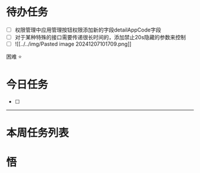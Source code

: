 # 待办任务
- [ ] 权限管理中应用管理按钮权限添加新的字段detailAppCode字段
- [ ] 对于某种特殊的接口需要传递很长时间的，添加禁止20s隐藏的参数来控制
- [ ] ![[../../img/Pasted image 20241207101709.png]]

困难
⭐

# 今日任务
- [ ] 




------
# 本周任务列表



# 悟